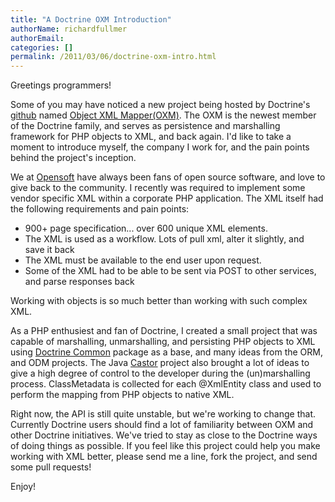 ```yaml
---
title: "A Doctrine OXM Introduction"
authorName: richardfullmer
authorEmail:
categories: []
permalink: /2011/03/06/doctrine-oxm-intro.html
---
```

Greetings programmers!

Some of you may have noticed a new project being hosted by Doctrine's
[github](http://github.com/doctrine) named [Object XML
Mapper(OXM)](https://github.com/doctrine/oxm). The OXM is the newest
member of the Doctrine family, and serves as persistence and marshalling
framework for PHP objects to XML, and back again. I'd like to take a
moment to introduce myself, the company I work for, and the pain points
behind the project's inception.

We at [Opensoft](http://www.opensoftdev.com/) have always been fans of
open source software, and love to give back to the community. I recently
was required to implement some vendor specific XML within a corporate
PHP application. The XML itself had the following requirements and pain
points:

-   900+ page specification... over 600 unique XML elements.
-   The XML is used as a workflow. Lots of pull xml, alter it slightly,
    and save it back
-   The XML must be available to the end user upon request.
-   Some of the XML had to be able to be sent via POST to other
    services, and parse responses back

Working with objects is so much better than working with such complex
XML.

As a PHP enthusiest and fan of Doctrine, I created a small project that
was capable of marshalling, unmarshalling, and persisting PHP objects to
XML using [Doctrine Common](http://github.com/doctrine/common) package
as a base, and many ideas from the ORM, and ODM projects. The Java
[Castor](http://www.castor.org) project also brought a lot of ideas to
give a high degree of control to the developer during the
(un)marshalling process. ClassMetadata is collected for each @XmlEntity
class and used to perform the mapping from PHP objects to native XML.

Right now, the API is still quite unstable, but we're working to change
that. Currently Doctrine users should find a lot of familiarity between
OXM and other Doctrine initiatives. We've tried to stay as close to the
Doctrine ways of doing things as possible. If you feel like this project
could help you make working with XML better, please send me a line, fork
the project, and send some pull requests!

Enjoy!

